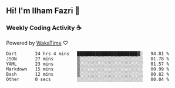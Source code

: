 ## Hi! I'm Ilham Fazri 👋

### Weekly Coding Activity ☕
Powered by [WakaTime](https://wakatime.com/) ♡
<!--START_SECTION:waka-->

```text
Dart       24 hrs 4 mins   ███████████████████████▓░   94.81 %
JSON       27 mins         ▒░░░░░░░░░░░░░░░░░░░░░░░░   01.78 %
YAML       23 mins         ▒░░░░░░░░░░░░░░░░░░░░░░░░   01.57 %
Markdown   15 mins         ▒░░░░░░░░░░░░░░░░░░░░░░░░   00.99 %
Bash       12 mins         ▒░░░░░░░░░░░░░░░░░░░░░░░░   00.82 %
Other      0 secs          ░░░░░░░░░░░░░░░░░░░░░░░░░   00.04 %
```

<!--END_SECTION:waka-->
